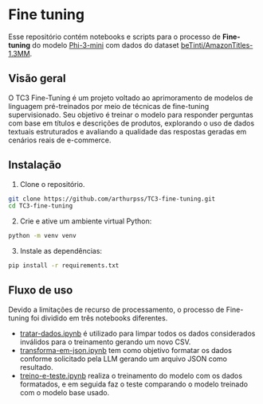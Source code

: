 # Fine tuning
Esse repositório contém notebooks e scripts para o processo de **Fine-tuning** do modelo [Phi-3-mini](https://huggingface.co/microsoft/Phi-3-mini-4k-instruct) com dados do dataset [beTinti/AmazonTitles-1.3MM](https://huggingface.co/datasets/beTinti/AmazonTitles-1.3MM).

## Visão geral
O TC3 Fine-Tuning é um projeto voltado ao aprimoramento de modelos de linguagem pré-treinados por meio de técnicas de fine-tuning supervisionado. Seu objetivo é treinar o modelo para responder perguntas com base em títulos e descrições de produtos, explorando o uso de dados textuais estruturados e avaliando a qualidade das respostas geradas em cenários reais de e-commerce.

## Instalação
1. Clone o repositório.
```sh
git clone https://github.com/arthurpss/TC3-fine-tuning.git
cd TC3-fine-tuning
```
2. Crie e ative um ambiente virtual Python:
```sh
python -m venv venv
```
3. Instale as dependências:
```sh
pip install -r requirements.txt
```
## Fluxo de uso
Devido a limitações de recurso de processamento, o processo de Fine-tuning foi dividido em três notebooks diferentes. 
- [tratar-dados.ipynb](./tratar-dados.ipynb) é utilizado para limpar todos os dados considerados inválidos para o treinamento gerando um novo CSV.
- [transforma-em-json.ipynb](./transforma-em-json.ipynb) tem como objetivo formatar os dados conforme solicitado pela LLM gerando um arquivo JSON como resultado.
- [treino-e-teste.ipynb](./treino-e-teste.ipynb) realiza o treinamento do modelo com os dados formatados, e em seguida faz o teste comparando o modelo treinado com o modelo base usado.
